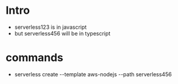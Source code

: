 # Intro
- serverless123 is in javascript
- but serverless456 will be in typescript

# commands
- serverless create --template aws-nodejs --path serverless456